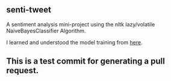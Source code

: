 ## senti-tweet
A sentiment analysis mini-project using the nltk lazy/volatile NaiveBayesClassifier Algorithm.

I learned and understood the model training from [here](https://www.digitalocean.com/community/tutorials/how-to-perform-sentiment-analysis-in-python-3-using-the-natural-language-toolkit-nltk). 


## This is a test commit for generating a pull request.
